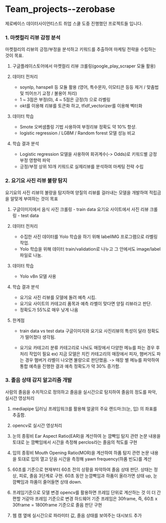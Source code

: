 # Team_projects--zerobase

제로베이스 데이터사이언티스트 취업 스쿨 도중 진행했던 프로젝트들 입니다.

### 1. 마켓컬리 리뷰 감정 분석

마켓컬리의 리뷰의 긍정/부정을 분석하고 키워드를 추출하여 마케팅 전략을 수립하는 것이 목표.

1. 구글플레이스토어에서 마켓컬리 리뷰 크롤링(google_play_scraper 모듈 활용)
   
2. 데이터 전처리
   - soynlp, hanspell 등 모듈 활용 (영어, 특수문자, 이모티콘 등등 제거 / 맞춤법 및 띄어쓰기 교정 / 불용어 처리)
   - 1 ~ 3점은 부정(0), 4 ~ 5점은 긍정(1) 으로 라벨링
   - okt를 이용해 리뷰를 토큰화 하고, tfidf_vectorizer를 이용해 벡터화
    
3. 데이터 학습
   - Smote 오버샘플링 기법 사용하여 부정리뷰 정확도 약 10% 항샹.
   - logistic regression / LGBM / Random forest 모델 성능 비교
     
4. 학습 결과 분석
   - Logistic regression 모델을 사용하여 회귀계수(-> Odds)로 키워드별 긍정 부정 영향력 파악
   - 긍정/부정 상위 10개 키워드로 실제리뷰를 분석하여 마케팅 전략 수립
     
  

### 2. 요기요 사진 리뷰 불량 탐지

요기요의 사진 리뷰의 불량을 탐지하여 양질의 리뷰를 걸러내는 모델을 개발하여 적립금을 알맞게 부여하는 것이 목표

1. 구글이미지에서 음식 사진 크롤링     -  train data
   요기요 사이트에서 사진 리뷰 크롤링  -  test data
   
2. 데이터 전처리
   - 수집한 사진 데이터를 Yolo 학습을 하기 위해 labelIMG 프로그램으로 라벨링 작업.
   - Yolo 학습을 위해 데이터 train/validation로 나누고 그 안에서도 image/label 파일로 나눔.
    
3. 데이터 학습
   - Yolo v8n 모델 사용
     
4. 학습 결과 분석
   - 요기요 사진 리뷰를 모델에 돌려 예측 시킴.
   - 요기요 사이트의 카테고리 품목과 예측 라벨이 맞다면 양질 리뷰라고 판단.
   - 정확도가 55%로 매우 낮게 나옴
  
5. 한계점
   - train data vs test data
     구글이미지와 요기요 사진리뷰의 특성이 달라 정확도가 떨어졌다 생각됨.

   - 요기요 카테고리 분류
     카테고리로 나눠도 매장에서 다양한 메뉴를 파는 경우 후처리 작업이 필요
     ex) 지금 모델은 치킨 카테고리의 매장에서 피자, 햄버거도 파는 경우 햄버거 라벨이 나오면 불량으로 판단했음.
       -> 매장 별 메뉴를 파악하여 통합 예측을 진행한 결과 예측 정확도가 약 30% 증가함.
     

### 3. 졸음 상태 감지 알고리즘 개발

사람의 졸음을 수치적으로 정의하고 졸음을 실시간으로 탐지하여 졸음의 정도를 파악, 실시간 영상처리

1. mediapipe 딥러닝 프레임워크를 활용해 얼굴의 주요 랜드마크(눈, 입) 의 좌표를 추출함.
   
2. opencv로 실시간 영상처리
 
3. 눈의 종횡비 Ear Aspect Ratio(EAR)을 계산하여 눈 깜빡임 탐지
   관련 논문 내용을 토대로 눈 깜빡임에서 시간을 측정해 perclos라는 졸음의 척도를 구현

4. 입의 종횡비 Mouth Opening Ratio(MOR)을 계산하여 하품 탐지
   관련 논문 내용을 토대로 입의 열고 닫음 시간을 측정해 yawn frequency(하품 빈도)를 계산

5. 60초를 기준으로 현재부터 60초 전의 상황을 파악하여 졸음 상태 판단.
   상태는 정상, 피로, 졸음 3단계로 구현.
   60초 동안 눈깜빡임과 하품이 올라가면 상태 up, 눈 깜빡임과 하품이 줄어들면 상태 down.

6. 프레임기준으로 모델 변경
   opencv를 활용하면 프레임 단위로 계산하는 것 이 더 간편할 거같아 프레임 기준으로 변경
   하드웨어 기준 프레임은 30frame, 즉, 60초 x 30frame = 1800frame 기준으로 졸음 판단 구현

7. 웹 캠 옆에 실시간으로 파라미터 값, 졸음 상태를 보여주는 대시보드 추가 
   

